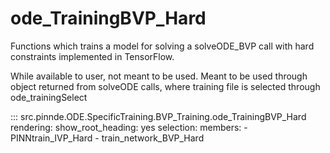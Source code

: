 # ode_TrainingBVP_Hard

Functions which trains a model for solving a solveODE_BVP call with hard constraints implemented in TensorFlow.

While available to user, not meant to be used. Meant to be used through
object returned from solveODE calls, where training file is selected through ode_trainingSelect

::: src.pinnde.ODE.SpecificTraining.BVP_Training.ode_TrainingBVP_Hard
    rendering:
      show_root_heading: yes
    selection:
      members:
        - PINNtrain_IVP_Hard
        - train_network_BVP_Hard